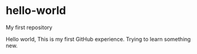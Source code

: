 # hello-world
My first repository

Hello world, 
This is my first GitHub experience. Trying to learn something new.
